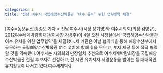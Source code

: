 ```yaml
---
categories: i
title: "전남 여수시 국립해양수산박물관 ‘여수 유치’ 위한 업무협약 체결"
---
```

[여수=동양뉴스]강종모 기자 = 전남 여수시(시장 정기명)와 여수시의회(의장 김영규), 2012여수세계박람회재단(이사장 강용주)이 4일 오전 시장실에서 ‘국립해양수산박물관 여수 유치를 위한 업무협약’을 체결했다.세 기관은 이날 협약식을 통해 해양수산부에서 공모하는 국립해양수산박물관 여수 유치에 함께 힘을 모으고, 부지 제공 등에 적극 협력할 것을 약속했다.여수시는 시의회의 만장일치 추천으로 여수세계박람회장을 국립해양수산박물관 건립 후보지로 선정하고, 전 시민 유치지지 서명운동을 벌이는 등 대대적인 유치활동에 나서고 있다.여수세계박람